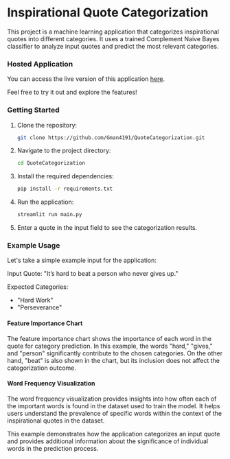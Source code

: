 # Inspirational Quote Categorization

This project is a machine learning application that categorizes inspirational quotes into different categories. It uses a trained Complement Naive Bayes classifier to analyze input quotes and predict the most relevant categories.

### Hosted Application

You can access the live version of this application [here](https://quotecategorization.streamlit.app/).

Feel free to try it out and explore the features!


### Getting Started

1. Clone the repository:

   ```bash
   git clone https://github.com/Gman4191/QuoteCategorization.git

2. Navigate to the project directory:
   
   ```bash
   cd QuoteCategorization

3. Install the required dependencies:

   ```bash
   pip install -r requirements.txt
   
3. Run the application:
   
   ```bash
   streamlit run main.py 

4. Enter a quote in the input field to see the categorization results.

### Example Usage

Let's take a simple example input for the application:

Input Quote: "It’s hard to beat a person who never gives up."

Expected Categories:
- "Hard Work"
- "Perseverance"

#### Feature Importance Chart

The feature importance chart shows the importance of each word in the quote for category prediction. In this example, the words "hard," "gives," and "person" significantly contribute to the chosen categories. On the other hand, "beat" is also shown in the chart, but its inclusion does not affect the categorization outcome.

#### Word Frequency Visualization

The word frequency visualization provides insights into how often each of the important words is found in the dataset used to train the model. It helps users understand the prevalence of specific words within the context of the inspirational quotes in the dataset.

This example demonstrates how the application categorizes an input quote and provides additional information about the significance of individual words in the prediction process.
